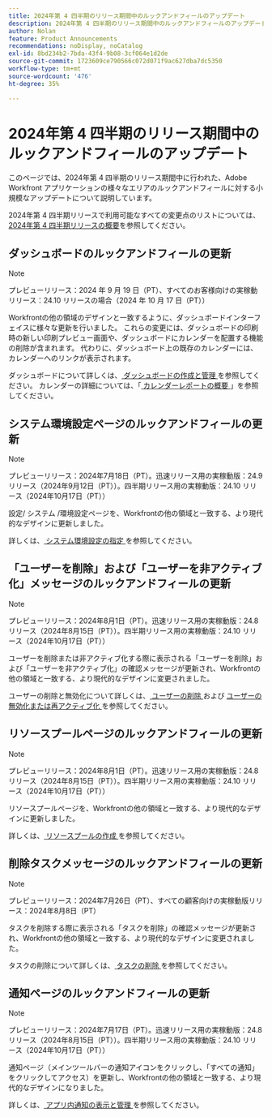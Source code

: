 ```yaml
---
title: 2024年第 4 四半期のリリース期間中のルックアンドフィールのアップデート
description: 2024年第 4 四半期のリリース期間中のルックアンドフィールのアップデート
author: Nolan
feature: Product Announcements
recommendations: noDisplay, noCatalog
exl-id: 8bd234b2-7bda-43f4-9b08-3cf064e1d2de
source-git-commit: 1723609ce790566c072d071f9ac627dba7dc5350
workflow-type: tm+mt
source-wordcount: '476'
ht-degree: 35%

---
```


# 2024年第 4 四半期のリリース期間中のルックアンドフィールのアップデート

このページでは、2024年第 4 四半期のリリース期間中に行われた、Adobe Workfront アプリケーションの様々なエリアのルックアンドフィールに対する小規模なアップデートについて説明しています。

2024年第 4 四半期リリースで利用可能なすべての変更点のリストについては、[2024年第 4 四半期リリースの概要](/help/quicksilver/product-announcements/product-releases/24-q4-release-activity/24-q4-release-overview.md)を参照してください。

## ダッシュボードのルックアンドフィールの更新

>[!NOTE]
>
>プレビューリリース：2024 年 9 月 19 日（PT）、すべてのお客様向けの実稼動リリース：24.10 リリースの場合（2024 年 10 月 17 日（PT））

Workfrontの他の領域のデザインと一致するように、ダッシュボードインターフェイスに様々な更新を行いました。 これらの変更には、ダッシュボードの印刷時の新しい印刷プレビュー画面や、ダッシュボードにカレンダーを配置する機能の削除が含まれます。 代わりに、ダッシュボード上の既存のカレンダーには、カレンダーへのリンクが表示されます。

ダッシュボードについて詳しくは、[ ダッシュボードの作成と管理 ](/help/quicksilver/reports-and-dashboards/dashboards/creating-and-managing-dashboards/create-and-manage-dashboards.md) を参照してください。 カレンダーの詳細については、「[ カレンダーレポートの概要 ](/help/quicksilver/reports-and-dashboards/reports/calendars/calendar-reports-overview.md)」を参照してください。

## システム環境設定ページのルックアンドフィールの更新

>[!NOTE]
>
>プレビューリリース：2024年7月18日（PT）。迅速リリース用の実稼動版：24.9 リリース（2024年9月12日（PT））。四半期リリース用の実稼動版：24.10 リリース（2024年10月17日（PT））

設定/ システム /環境設定ページを、Workfrontの他の領域と一致する、より現代的なデザインに更新しました。

詳しくは、[ システム環境設定の指定 ](/help/quicksilver/administration-and-setup/manage-workfront/security/configure-security-preferences.md) を参照してください。

## 「ユーザーを削除」および「ユーザーを非アクティブ化」メッセージのルックアンドフィールの更新

>[!NOTE]
>
>プレビューリリース：2024年8月1日（PT）。迅速リリース用の実稼動版：24.8 リリース（2024年8月15日（PT））。四半期リリース用の実稼動版：24.10 リリース（2024年10月17日（PT））

ユーザーを削除または非アクティブ化する際に表示される「ユーザーを削除」および「ユーザーを非アクティブ化」の確認メッセージが更新され、Workfrontの他の領域と一致する、より現代的なデザインに変更されました。

ユーザーの削除と無効化について詳しくは、[ ユーザーの削除 ](/help/quicksilver/administration-and-setup/add-users/create-and-manage-users/delete-a-user.md) および [ ユーザーの無効化または再アクティブ化 ](/help/quicksilver/administration-and-setup/add-users/create-and-manage-users/deactivate-a-user.md) を参照してください。

## リソースプールページのルックアンドフィールの更新

>[!NOTE]
>
>プレビューリリース：2024年8月1日（PT）。迅速リリース用の実稼動版：24.8 リリース（2024年8月15日（PT））。四半期リリース用の実稼動版：24.10 リリース（2024年10月17日（PT））

リソースプールページを、Workfrontの他の領域と一致する、より現代的なデザインに更新しました。

詳しくは、[ リソースプールの作成 ](/help/quicksilver/resource-mgmt/resource-planning/resource-pools/create-resource-pools.md) を参照してください。

## 削除タスクメッセージのルックアンドフィールの更新

>[!NOTE]
>
>プレビューリリース：2024年7月26日（PT）、すべての顧客向けの実稼動版リリース：2024年8月8日（PT）

タスクを削除する際に表示される「タスクを削除」の確認メッセージが更新され、Workfrontの他の領域と一致する、より現代的なデザインに変更されました。

タスクの削除について詳しくは、[ タスクの削除 ](/help/quicksilver/manage-work/tasks/manage-tasks/delete-tasks.md) を参照してください。

## 通知ページのルックアンドフィールの更新

>[!NOTE]
>
>プレビューリリース：2024年7月17日（PT）。迅速リリース用の実稼動版：24.8 リリース（2024年8月15日（PT））。四半期リリース用の実稼動版：24.10 リリース（2024年10月17日（PT））

通知ページ（メインツールバーの通知アイコンをクリックし、「すべての通知」をクリックしてアクセス）を更新し、Workfrontの他の領域と一致する、より現代的なデザインになりました。

詳しくは、[ アプリ内通知の表示と管理 ](/help/quicksilver/workfront-basics/using-notifications/view-and-manage-in-app-notifications.md) を参照してください。
